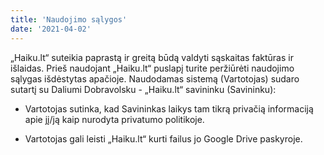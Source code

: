 ```yaml
---
title: 'Naudojimo sąlygos'
date: '2021-04-02'
---
```


„Haiku.lt“ suteikia paprastą ir greitą būdą valdyti sąskaitas
faktūras ir išlaidas. Prieš naudojant „Haiku.lt“ puslapį turite
peržiūrėti naudojimo sąlygas išdėstytas apačioje. Naudodamas
sistemą (Vartotojas) sudaro sutartį su Daliumi Dobravolsku -
„Haiku.lt“ savininku (Savininku):

* Vartotojas sutinka, kad Savininkas laikys tam tikrą privačią
  informaciją apie jį/ją kaip nurodyta privatumo politikoje.

* Vartotojas gali leisti „Haiku.lt“ kurti failus jo Google Drive
  paskyroje.
